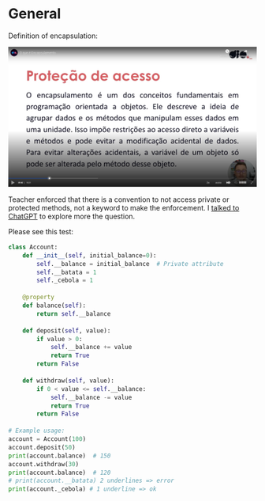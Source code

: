 # General

Definition of encapsulation:

![Definition](images/definition.png)

Teacher enforced that there is a convention to not access private or protected methods, not a keyword to make the enforcement. I [talked to ChatGPT](https://chatgpt.com/c/67b20ee4-f844-8007-ba73-b8d23f97b725) to explore more the question.

Please see this test:

```python
class Account:
    def __init__(self, initial_balance=0):
        self.__balance = initial_balance  # Private attribute
        self.__batata = 1
        self._cebola = 1
    
    @property
    def balance(self):
        return self.__balance
    
    def deposit(self, value):
        if value > 0:
            self.__balance += value
            return True
        return False
    
    def withdraw(self, value):
        if 0 < value <= self.__balance:
            self.__balance -= value
            return True
        return False

# Example usage:
account = Account(100)
account.deposit(50)
print(account.balance)  # 150
account.withdraw(30)
print(account.balance)  # 120
# print(account.__batata) 2 underlines => error
print(account._cebola) # 1 underline => ok
```